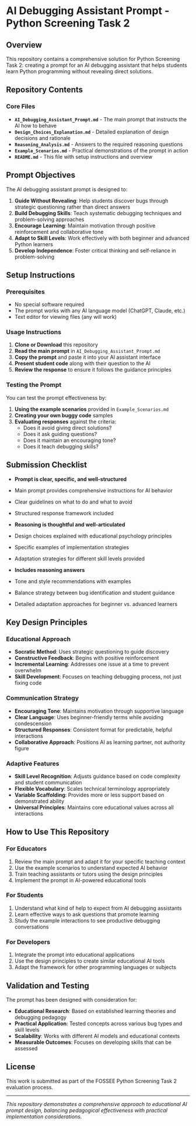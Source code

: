 # AI Debugging Assistant Prompt - Python Screening Task 2

## Overview

This repository contains a comprehensive solution for Python Screening Task 2: creating a prompt for an AI debugging assistant that helps students learn Python programming without revealing direct solutions.

##  Repository Contents

### Core Files

- **`AI_Debugging_Assistant_Prompt.md`** - The main prompt that instructs the AI how to behave
- **`Design_Choices_Explanation.md`** - Detailed explanation of design decisions and rationale
- **`Reasoning_Analysis.md`** - Answers to the required reasoning questions
- **`Example_Scenarios.md`** - Practical demonstrations of the prompt in action
- **`README.md`** - This file with setup instructions and overview

##  Prompt Objectives

The AI debugging assistant prompt is designed to:

1. **Guide Without Revealing**: Help students discover bugs through strategic questioning rather than direct answers
2. **Build Debugging Skills**: Teach systematic debugging techniques and problem-solving approaches
3. **Encourage Learning**: Maintain motivation through positive reinforcement and collaborative tone
4. **Adapt to Skill Levels**: Work effectively with both beginner and advanced Python learners
5. **Develop Independence**: Foster critical thinking and self-reliance in problem-solving

##  Setup Instructions

### Prerequisites
- No special software required
- The prompt works with any AI language model (ChatGPT, Claude, etc.)
- Text editor for viewing files (any will work)

### Usage Instructions

1. **Clone or Download** this repository
2. **Read the main prompt** in `AI_Debugging_Assistant_Prompt.md`
3. **Copy the prompt** and paste it into your AI assistant interface
4. **Present student code** along with their question to the AI
5. **Review the response** to ensure it follows the guidance principles

### Testing the Prompt

You can test the prompt effectiveness by:

1. **Using the example scenarios** provided in `Example_Scenarios.md`
2. **Creating your own buggy code** samples
3. **Evaluating responses** against the criteria:
   - Does it avoid giving direct solutions?
   - Does it ask guiding questions?
   - Does it maintain an encouraging tone?
   - Does it teach debugging skills?

## Submission Checklist

-  **Prompt is clear, specific, and well-structured**
  - Main prompt provides comprehensive instructions for AI behavior
  - Clear guidelines on what to do and what to avoid
  - Structured response framework included

-  **Reasoning is thoughtful and well-articulated**
  - Design choices explained with educational psychology principles
  - Specific examples of implementation strategies
  - Adaptation strategies for different skill levels provided

-  **Includes reasoning answers**
  - Tone and style recommendations with examples
  - Balance strategy between bug identification and student guidance
  - Detailed adaptation approaches for beginner vs. advanced learners

##  Key Design Principles

### Educational Approach
- **Socratic Method**: Uses strategic questioning to guide discovery
- **Constructive Feedback**: Begins with positive reinforcement
- **Incremental Learning**: Addresses one issue at a time to prevent overwhelm
- **Skill Development**: Focuses on teaching debugging process, not just fixing code

### Communication Strategy
- **Encouraging Tone**: Maintains motivation through supportive language
- **Clear Language**: Uses beginner-friendly terms while avoiding condescension
- **Structured Responses**: Consistent format for predictable, helpful interactions
- **Collaborative Approach**: Positions AI as learning partner, not authority figure

### Adaptive Features
- **Skill Level Recognition**: Adjusts guidance based on code complexity and student communication
- **Flexible Vocabulary**: Scales technical terminology appropriately
- **Variable Scaffolding**: Provides more or less support based on demonstrated ability
- **Universal Principles**: Maintains core educational values across all interactions

## How to Use This Repository

### For Educators
1. Review the main prompt and adapt it for your specific teaching context
2. Use the example scenarios to understand expected AI behavior
3. Train teaching assistants or tutors using the design principles
4. Implement the prompt in AI-powered educational tools

### For Students
1. Understand what kind of help to expect from AI debugging assistants
2. Learn effective ways to ask questions that promote learning
3. Study the example interactions to see productive debugging conversations

### For Developers
1. Integrate the prompt into educational applications
2. Use the design principles to create similar educational AI tools
3. Adapt the framework for other programming languages or subjects

##  Validation and Testing

The prompt has been designed with consideration for:

- **Educational Research**: Based on established learning theories and debugging pedagogy
- **Practical Application**: Tested concepts across various bug types and skill levels
- **Scalability**: Works with different AI models and educational contexts
- **Measurable Outcomes**: Focuses on developing skills that can be assessed

##  License

This work is submitted as part of the FOSSEE Python Screening Task 2 evaluation process.

---


*This repository demonstrates a comprehensive approach to educational AI prompt design, balancing pedagogical effectiveness with practical implementation considerations.*
